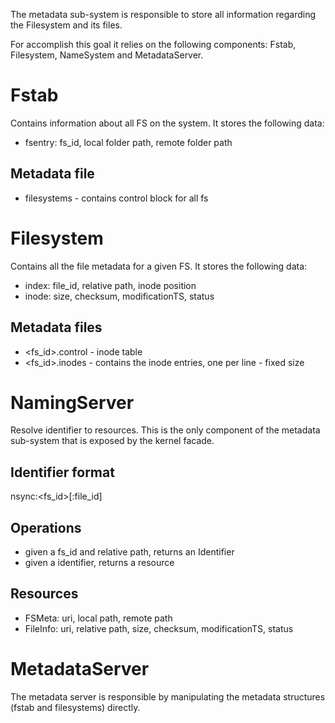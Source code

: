 The metadata sub-system is responsible to store all
information regarding the Filesystem and its files.

For accomplish this goal it relies on the following
components: Fstab, Filesystem, NameSystem and MetadataServer.

# Fstab
Contains information about all FS on the system.
It stores the following data:

 * fsentry: fs_id, local folder path, remote folder path

## Metadata file
 * filesystems - contains control block for all fs

# Filesystem
Contains all the file metadata for a given FS.
It stores the following data:

 * index: file_id, relative path, inode position
 * inode: size, checksum, modificationTS, status

## Metadata files
 * <fs_id>.control - inode table
 * <fs_id>.inodes - contains the inode entries, one per line - fixed size

# NamingServer
Resolve identifier to resources.
This is the only component of the metadata sub-system that
is exposed by the kernel facade.

##  Identifier format
nsync:<fs_id>[:file_id]

## Operations
 * given a fs_id and relative path, returns an Identifier 
 * given a identifier, returns a resource

## Resources
 *  FSMeta: uri, local path, remote path
 *  FileInfo: uri, relative path, size, checksum, modificationTS, status

# MetadataServer
The metadata server is responsible by manipulating the metadata
structures (fstab and filesystems) directly.